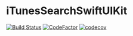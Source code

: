 # iTunesSearchSwiftUIKit

[![Build Status](https://app.bitrise.io/app/4c86cb7a33c135aa/status.svg?token=3M5ESsGaYoLgcytWf0aXvA)](https://app.bitrise.io/app/4c86cb7a33c135aa) [![CodeFactor](https://www.codefactor.io/repository/github/transmigrado/itunessearchswiftuikit/badge)](https://www.codefactor.io/repository/github/transmigrado/itunessearchswiftuikit) [![codecov](https://codecov.io/gh/Transmigrado/iTunesSearchSwiftUIKit/branch/master/graph/badge.svg)](https://codecov.io/gh/Transmigrado/iTunesSearchSwiftUIKit)